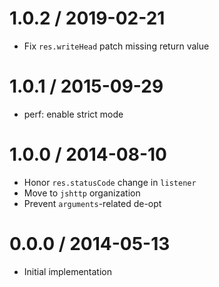 # 1.0.2 / 2019-02-21

- Fix `res.writeHead` patch missing return value

# 1.0.1 / 2015-09-29

- perf: enable strict mode

# 1.0.0 / 2014-08-10

- Honor `res.statusCode` change in `listener`
- Move to `jshttp` organization
- Prevent `arguments`-related de-opt

# 0.0.0 / 2014-05-13

- Initial implementation
